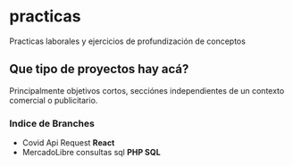 # practicas
Practicas laborales y ejercicios de profundización de conceptos

## Que tipo de proyectos hay acá?
Principalmente objetivos cortos, secciónes independientes de un contexto comercial o publicitario.

### Indice de Branches
  - Covid Api Request **React**
  - MercadoLibre consultas sql **PHP SQL**
